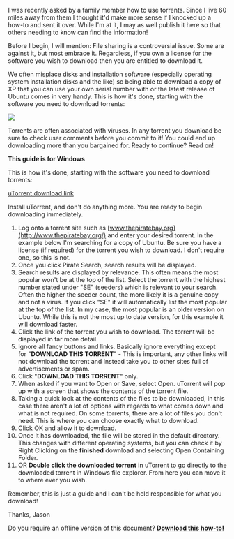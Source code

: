 <!---
title: "Downloading torrents"
date: "2010-10-18"
categories:
  - "guides"
tags:
  - "file-sharing"
  - "piratebay"
  - "thepiratebay"
  - "torrent"
  - "utorrent"
--->

I was recently asked by a family member how to use torrents. Since I live 60 miles away from them I thought it'd make more sense if I knocked up a how-to and sent it over. While I'm at it, I may as well publish it here so that others needing to know can find the information!

Before I begin, I will mention: File sharing is a controversial issue. Some are against it, but most embrace it. Regardless, if you own a license for the software you wish to download then you are entitled to download it.

We often misplace disks and installation software (especially operating system installation disks and the like) so being able to download a copy of XP that you can use your own serial number with or the latest release of Ubuntu comes in very handy. This is how it's done, starting with the software you need to download torrents:

![](https://sites.google.com/site/jbcss00/_/rsrc/1287605253156/services-overview/support/downloading-torrents/images.jpg)

Torrents are often associated with viruses. In any torrent you download be sure to check user comments before you commit to it! You could end up downloading more than you bargained for. Ready to continue? Read on!

**This guide is for Windows**

This is how it's done, starting with the software you need to download torrents:

[uTorrent download link](http://www.utorrent.com/downloads/complete?os=win)

Install uTorrent, and don't do anything more. You are ready to begin downloading immediately.

1. Log onto a torrent site such as [www.thepiratebay.org](http://www.thepiratebay.org/) and enter your desired torrent. In the example below I'm searching for a copy of Ubuntu. Be sure you have a license (if required) for the torrent you wish to download. I don't require one, so this is not.
2. Once you click Pirate Search, search results will be displayed.
3. Search results are displayed by relevance. This often means the most popular won't be at the top of the list. Select the torrent with the highest number stated under "SE" (seeders) which is relevant to your search. Often the higher the seeder count, the more likely it is a genuine copy and not a virus. If you click "SE" it will automatically list the most popular at the top of the list. In my case, the most popular is an older version on Ubuntu. While this is not the most up to date version, for this example it will download faster.
4. Click the link of the torrent you wish to download. The torrent will be displayed in far more detail.
5. Ignore all fancy buttons and links. Basically ignore everything except for "**DOWNLOAD THIS TORRENT**" - This is important, any other links will not download the torrent and instead take you to other sites full of advertisements or spam.
6. Click "**DOWNLOAD THIS TORRENT**" only.
7. When asked if you want to Open or Save, select Open. uTorrent will pop up with a screen that shows the contents of the torrent file.
8. Taking a quick look at the contents of the files to be downloaded, in this case there aren't a lot of options with regards to what comes down and what is not required. On some torrents, there are a lot of files you don't need. This is where you can choose exactly what to download.
9. Click OK and allow it to download.
10. Once it has downloaded, the file will be stored in the default directory. This changes with different operating systems, but you can check it by Right Clicking on the **finished** download and selecting Open Containing Folder.
11. OR **Double click the downloaded torrent** in uTorrent to go directly to the downloaded torrent in Windows file explorer. From here you can move it to where ever you wish.

Remember, this is just a guide and I can't be held responsible for what you download!

Thanks, Jason

Do you require an offline version of this document? **[Download this how-to!](https://sites.google.com/site/jbcss00/services-overview/documents/files/HowtoDownloadTorrents.pdf?attredirects=0&d=1)**
